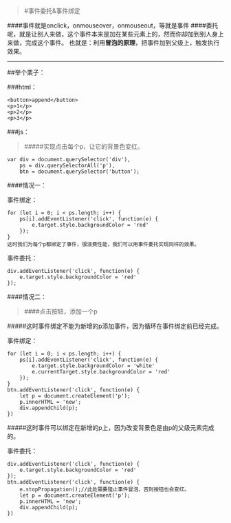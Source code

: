 >#事件委托&事件绑定

####事件就是onclick，onmouseover，onmouseout，等就是事件
####委托呢，就是让别人来做，这个事件本来是加在某些元素上的，然而你却加到别人身上来做，完成这个事件。
也就是：利用**冒泡的原理**，把事件加到父级上，触发执行效果。

----------


##举个栗子：

###html：

	<button>append</button>
    <p>1</p>
    <p>2</p>
    <p>3</p>

###js：

>#####实现点击每个p，让它的背景色变红。

	var div = document.querySelector('div'),
        ps = div.querySelectorAll('p'),
        btn = document.querySelector('button');

####情况一：

事件绑定：

	for (let i = 0; i < ps.length; i++) {
    	ps[i].addEventListener('click', function(e) {
    		e.target.style.backgroundColor = 'red'
    	});
    }
	这时我们为每个p都绑定了事件，很浪费性能，我们可以用事件委托实现同样的效果。

事件委托：

	div.addEventListener('click', function(e) {
        e.target.style.backgroundColor = 'red'
    });

####情况二：

>####点击按钮，添加一个p

#####这时事件绑定不能为新增的p添加事件，因为循环在事件绑定前已经完成。

事件绑定：

	for (let i = 0; i < ps.length; i++) {
        ps[i].addEventListener('click', function(e) {
            e.target.style.backgroundColor = 'white'
            e.currentTarget.style.backgroundColor = 'red'
        });
    }
    btn.addEventListener('click', function(e) {
        let p = document.createElement('p');
        p.innerHTML = 'new';
        div.appendChild(p);
    })

#####这时事件可以绑定在新增的p上，因为改变背景色是由p的父级元素完成的。

事件委托：

	div.addEventListener('click', function(e) {
        e.target.style.backgroundColor = 'red'
    });
    btn.addEventListener('click', function(e) {
        e.stopPropagation();//此处需要阻止事件冒泡，否则按钮也会变红。
        let p = document.createElement('p');
        p.innerHTML = 'new';
        div.appendChild(p);
    })





